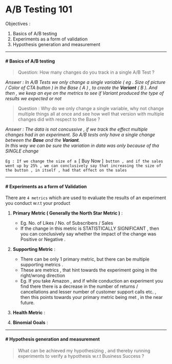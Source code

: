 # A/B Testing 101

Objectives : 

1. Basics of A/B testing
1. Experiments as a form of validation
1. Hypothesis generation and measurement

---
#### # Basics of A/B testing

> Question: How many changes do you track in a single A/B Test ? 

_Answer  : In A/B Tests we only change a single variable ( eg . Size of picture / Color of CTA button ) in the Base ( A ) , to create the **Variant** ( B ). And then , we keep an eye on the metrics to see if Variant produced the type of results we expected or not_

>  Question : Why do we only change a single variable, why not change multiple things all at once and see how well that version with multiple changes did with respect to the Base ? 

_Answer : The data is not concussive , if we track the effect multiple changes had in an experiment. So A/B tests only have a single change between the **Base** and the **Variant**.   
In this way we can be sure the variation in data was only because of tha SINGLE change_

`Eg : If we change the size of a `[ Buy Now ]` button , and if the sales went up by 25% , we can conclusively say that increasing the size of the button , in itself , had that effect on the sales`

---
#### # Experiments as a form of Validation

There are `4 metrics` which are used to evaluate the results of an experiment you conduct w.r.t your product 

1. **Primary Metric ( Generally the North Star Metric )** :
    
   + Eg. No. of Likes / No. of Subscribers / Sales
   + If the change in this metric is STATISTICALLY SIGNIFICANT , then you can conclusively say whether the impact of the change was Positive or Negative .

1. **Supporting Metric** :
    + There can be only 1 primary metric, but there can be multiple supporting metrics .
    + These are metrics , that hint towards the experiment going in the right/wrong direction 
    + Eg. If you take Amazon , and if while conduction an experiment you find there there is a decrease in the number of returns / cancellations and lesser number of customer support calls etc. , then this points towards your primary metric being met , in the near future.

1. **Health Metric** :

1. **Binomial Goals** :


---
#### # Hypothesis generation and measurement


> What can be achieved my hypothesizing , and thereby running experiments to verify a hypothesis w.r.t Business Success ? 

> 